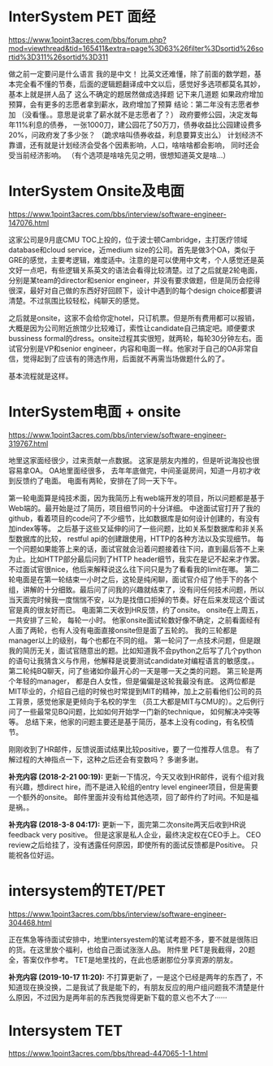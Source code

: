 #  **InterSystem PET 面经**

https://www.1point3acres.com/bbs/forum.php?mod=viewthread&tid=165411&extra=page%3D63%26filter%3Dsortid%26sortid%3D311%26sortid%3D311

做之前一定要问是什么语言 我的是中文！ 比英文还难懂，除了前面的数学题，基本完全看不懂的节奏，后面的逻辑题翻译成中文以后，感觉好多选项都莫名其妙， 基本上就是拼人品了  这么不确定的题居然做成选择题  记下来几道题  如果政府增加预算，会有更多的志愿者拿到薪水，政府增加了预算 结论：第二年没有志愿者参加 （没看懂。。意思是说拿了薪水就不是志愿者了？）  政府要修公园，决定发每年11%利息的债券， 一张1000刀，建公园花了50万刀，债券收益比公园建设费多20%，问政府发了多少张？ （跪求啥叫债券收益，利息要算支出么）  计划经济不靠谱，还有就是计划经济会受各个因素影响，人口，啥啥啥都会影响， 同时还会受当前经济影响。 （有个选项是啥啥先见之明，很想知道英文是啥...）



# **InterSystem Onsite及电面**

https://www.1point3acres.com/bbs/interview/software-engineer-147076.html

这家公司是9月底CMU TOC上投的，位于波士顿Cambridge，主打医疗领域database和cloud service，近medium size的公司。首先是做3个OA，类似于GRE的感觉，主要考逻辑，难度适中。注意的是可以使用中文考，个人感觉还是英文好一点吧，有些逻辑关系英文的语法会看得比较清楚。过了之后就是2轮电面，分别是某team的director和senior engineer，并没有要求做题，但是简历会挖得很深，最好对自己做的东西好好回顾下，设计中遇到的每个design choice都要讲清楚。不过氛围比较轻松，纯聊天的感觉。

之后就是onsite，这家不会给你定hotel，只订机票。但是所有费用都可以报销，大概是因为公司附近旅馆少比较难订，索性让candidate自己搞定吧。顺便要求bussiness formal的dress。onsite过程其实很短，就两轮，每轮30分钟左右。面试官分别是VP和senior engineer，内容和电面一样。他家对于自己的OA非常自信，觉得起到了应该有的筛选作用，后面就不再需当场做题什么的了。

基本流程就是这样。

# **InterSystem电面 + onsite**

https://www.1point3acres.com/bbs/interview/software-engineer-319767.html

 地里这家面经很少，过来贡献一点数据。
    这家是朋友内推的，但是听说海投也很容易拿OA。 OA地里面经很多， 去年年底做完，中间圣诞房间，知道一月初才收到反馈约了电面。
    电面有两轮，安排在了同一天下午。

第一轮电面算是纯技术面，因为我简历上有web端开发的项目，所以问题都是基于Web端的。最开始是过了简历，项目细节问的十分详细。 中途面试官打开了我的github，看着项目的code问了不少细节，比如数据库是如何设计创建的，有没有加index等等。
之后基于这些又延伸的问了一些问题，比如关系型数据库和非关系型数据库的比较， restful api的创建跟使用，HTTP的各种方法以及实现细节。 每一个问题如果能答上来的话，面试官就会沿着问题接着往下问，直到最后答不上来为止。比如HTTP部分最后问到了HTTP header细节，我实在是记不起来才作罢。 不过面试官很nice，他后来解释说这么往下问只是为了看看我的limit在哪。
    第二轮电面是在第一轮结束一小时之后，这轮是纯闲聊，面试官介绍了他手下的各个组，讲解的十分细致。最后问了问我的兴趣就结束了，没有问任何技术问题，所以当天面完时候我一度惴惴不安，以为是找借口拒掉的节奏。好在后来发现这个面试官是真的很友好而已。
    电面第二天收到HR反馈，约了onsite。
    onsite在上周五，一共安排了三轮， 每轮一小时。 他家onsite面试轮数好像不确定，之前看面经有人面了两轮，也有人没有电面直接onsite但是面了五轮的。 我的三轮都是manager以上的级别，每个也都在不同的组。
    第一轮问了一点技术问题，但是跟我的简历无关，面试官随意出的题。比如知道我不会python之后写了几个python的语句让我猜含义与作用，他解释是说要测试candidate对编程语言的敏感度。。
    第二轮纯BQ聊天，问了些诸如你最开心的一天是哪一天之类的问题。
    第三轮是两个年轻的manager， 都是白人女性，但是偏偏是这轮我最没有底。 这两位都是MIT毕业的，介绍自己组的时候也时常提到MIT的精神，加上之前看他们公司的员工背景，感觉他家是更倾向于名校的学生 （员工大都是MIT与CMU的）。之后例行问了一些最常见BQ问题，比如如何开始学一门新的technique， 如何解决冲突等等。
    总结下来，他家的问题主要还是基于简历，基本上没有coding，有名校情节。

刚刚收到了HR邮件，反馈说面试结果比较positive，要了一位推荐人信息。 有了解过程的大神指点一下，这种之后还会有变数吗？
多谢多谢。

**补充内容 (2018-2-21 00:19):**
更新一下情况，今天又收到HR邮件，说有个组对我有兴趣，想direct hire，而不是进入轮组的entry level engineer项目，但是需要一个额外的onsite。 邮件里面并没有给其他选项，回了邮件约了时间。不知是福是祸。。

**补充内容 (2018-3-8 04:17):**
更新一下，面完第二次onsite两天后收到HR说feedback very positive。 但是这家是私人企业，最终决定权在CEO手上。
CEO review之后给挂了，没有透露任何原因，即使所有的面试反馈都是Positive。
只能祝各位好运。

# **intersystem的TET/PET**

https://www.1point3acres.com/bbs/interview/software-engineer-304468.html

正在焦急等待面试安排中，地里intersyestem的笔试考题不多，要不就是很陈旧的货。在这里放个福利，也给自己面试涨涨人品。
附件里
PET是我截得，20题全，答案仅作参考。
TET是地里找的，在此也感谢那位分享资源的朋友。

**补充内容 (2019-10-17 11:20):**
不打算更新了，一是这个已经是两年的东西了，不知道现在换没换，二是我试了我是能下的，有朋友反应的用户组问题我不清楚是什么原因，不过因为是两年前的东西我觉得更新下载的意义也不大了······

# **Intersystem TET** 

https://www.1point3acres.com/bbs/thread-447065-1-1.html